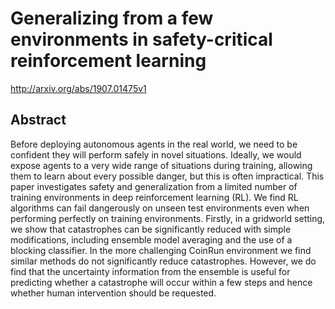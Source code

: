 # Generalizing from a few environments in safety-critical reinforcement learning
http://arxiv.org/abs/1907.01475v1
## Abstract
Before deploying autonomous agents in the real world, we need to be confident they will perform safely in novel situations. Ideally, we would expose agents to a very wide range of situations during training, allowing them to learn about every possible danger, but this is often impractical. This paper investigates safety and generalization from a limited number of training environments in deep reinforcement learning (RL). We find RL algorithms can fail dangerously on unseen test environments even when performing perfectly on training environments. Firstly, in a gridworld setting, we show that catastrophes can be significantly reduced with simple modifications, including ensemble model averaging and the use of a blocking classifier. In the more challenging CoinRun environment we find similar methods do not significantly reduce catastrophes. However, we do find that the uncertainty information from the ensemble is useful for predicting whether a catastrophe will occur within a few steps and hence whether human intervention should be requested.